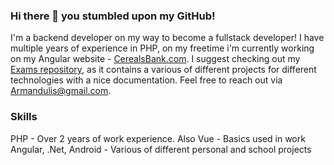 ### Hi there 👋 you stumbled upon my GitHub! 
<!-- <img src="https://komarev.com/ghpvc/?username=armandulis&label=Profile%20views&color=0e75b6&style=flat" alt="armandulis" /> -->
I'm a backend developer on my way to become a fullstack developer! I have multiple years of experience in PHP, on my freetime i'm currently working on my Angular website - [CerealsBank.com](https://cerealsbank.com/). I suggest checking out my [Exams repository](https://github.com/Armandulis/EASV-Computer-Science-Exams), as it contains a various of different projects for different technologies with a nice documentation. Feel free to reach out via Armandulis@gmail.com. 

### Skills
PHP - Over 2 years of work experience. Also Vue - Basics used in work </br>
Angular, .Net, Android - Various of different personal and school projects</br>
<!-- 
### Leetcode status
[![Leetcode Stats](https://leetcode.card.workers.dev/?username=Sleeps)](https://leetcode.com/Sleeps/) -->
